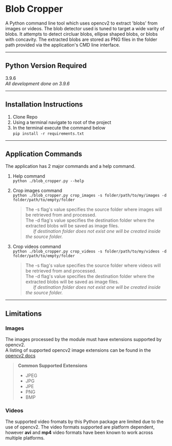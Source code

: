 # Blob Cropper

A Python command line tool which uses opencv2 to extract 'blobs' from images or videos. The blob detector used is tuned to target a wide varity of blobs. It attempts to detect circluar blobs, ellipse shaped blobs, or blobs with concavity. The extracted blobs are stored as PNG files in the folder path provided via the application's CMD line interface.

---

## Python Version Required

3.9.6  
_All development done on 3.9.6_

---

## Installation Instructions

1. Clone Repo
2. Using a terminal navigate to root of the project
3. In the terminal execute the command below  
   `pip install -r requirements.txt`

---

## Application Commands

The application has 2 major commands and a help command.

1. Help command  
   `python ./blob_cropper.py --help`

2. Crop images command  
   `python ./blob_cropper.py crop_images -s folder/path/to/my/images -d folder/path/to/empty/folder`

   > The -s flag's value specifies the source folder where images will be retrieved from and processed.  
   > The -d flag's value specifies the destination folder where the extracted blobs will be saved as image files.  
   > &nbsp;&nbsp;&nbsp;&nbsp;&nbsp;&nbsp;_If destination folder does not exist one will be created inside the source folder._

3. Crop videos command  
   `python ./blob_cropper.py crop_videos -s folder/path/to/my/videos -d folder/path/to/empty/folder`

   > The -s flag's value specifies the source folder where videos will be retrieved from and processed.  
   > The -d flag's value specifies the destination folder where the extracted blobs will be saved as image files.  
   > &nbsp;&nbsp;&nbsp;&nbsp;&nbsp;&nbsp;_If destination folder does not exist one will be created inside the source folder._

---

## Limitations

### Images

The images processed by the module must have extensions supported by opencv2.  
A listing of supported opencv2 image extensions can be found in the [opencv2 docs](https://docs.opencv.org/4.x/d4/da8/group__imgcodecs.html#ga288b8b3da0892bd651fce07b3bbd3a56)

> **Common Supported Extensions**
>
> - JPEG
> - JPG
> - JPE
> - PNG
> - BMP

### Videos

The supported video fromats by this Python package are limited due to the use of opencv2. The video formats supported are platform dependent, however **avi** and **mp4** video formats have been known to work across multiple platforms.
